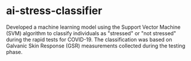 # ai-stress-classifier
Developed a machine learning model using the Support Vector Machine (SVM) algorithm to classify individuals as "stressed" or "not stressed" during the rapid tests for COVID-19. The classification was based on Galvanic Skin Response (GSR) measurements collected during the testing phase.
